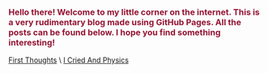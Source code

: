 ### <span style="color:#941534">Hello there! Welcome to my little corner on the internet. This is a very rudimentary blog made using GitHub Pages. All the posts can be found below. I hope you find something interesting! </span>

[First Thoughts](first.md) \ 
[I Cried And Physics](ICriedAndPhysics.md)
